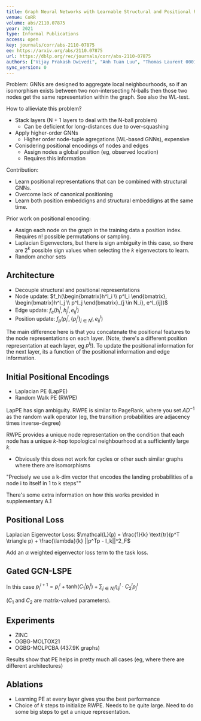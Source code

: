 ```yaml
---
title: Graph Neural Networks with Learnable Structural and Positional Representations.
venue: CoRR
volume: abs/2110.07875
year: 2021
type: Informal Publications
access: open
key: journals/corr/abs-2110-07875
ee: https://arxiv.org/abs/2110.07875
url: https://dblp.org/rec/journals/corr/abs-2110-07875
authors: ["Vijay Prakash Dwivedi", "Anh Tuan Luu", "Thomas Laurent 0001", "Yoshua Bengio", "Xavier Bresson"]
sync_version: 0
---
```


Problem: GNNs are designed to aggregate local neighbourhoods, so if an isomorphism exists between two non-intersecting N-balls then those two nodes get the same representation within the graph. See also the WL-test.

How to allieviate this problem?

 - Stack layers (N + 1 layers to deal with the N-ball problem)
	 - Can be deficient for long-distances due to over-squashing
 - Apply higher-order GNNs
	 - Higher order node-tuple agregations (WL-based GNNs), expensive
 - Conisdering positional encodings of nodes and edges
	 - Assign nodes a global position (eg, observed location)
	 - Requires this information

Contribution:
 - Learn positional representations that can be combined with structural GNNs.
 - Overcome lack of canonical positioning
 - Learn both position embeddigns and structural embeddigns at the same time.

Prior work on positional encoding:
 - Assign each node on the graph in the training data a position index. Requires n! possible permutations or sampling.
 - Laplacian Eigenvectors, but there is sign ambiguity in this case, so there are $2^k$ possible sign values when selecting the $k$ eigenvectors to learn.
 - Random anchor sets

## Architecture

* Decouple structural and positional representations
* Node update: $f_h(\begin{bmatrix}h^l_i \\ p^l_i \end{bmatrix}, \begin{bmatrix}h^l_j \\ p^l_j \end{bmatrix}_{j \in N_i}, e^l_{ij})$
* Edge update: $f_e(h^l_i, h^l_j, e^l_{ij})$
* Position update: $f_p(p^l_i, \{p^l_j\}_{j \in N^i}, e^l_{ij})$

The main difference here is that you concatenate the positional features to the node representations on each layer. (Note, there's a different position representation at each layer, eg $p^l$!). To update the positional information for the next layer, its a function of the positional information and edge information.

## Initial Positional Encodings

 - Laplacian PE (LapPE)
 - Random Walk PE (RWPE)

LapPE has sign ambiguity. RWPE is similar to PageRank, where you set $AD^{-1}$ as the random walk operator (eg, the transition probabilities are adjacency times inverse-degree)

RWPE provides a unique node representation on the condition that each node has a unique $k$-hop topological neighbourhood at a sufficiently large $k$.

 - Obviously this does not work for cycles or other such similar graphs where there are isomorphisms

"Precisely we use a k-dim vector that encodes the landing probabilities of a node i to itself in 1 to k steps""

There's some extra information on how this works provided in supplementary A.1

## Positional Loss

Laplacian Eigenvector Loss: $\mathcal{L}(p) = \frac{1}{k} \text{tr}(p^T \triangle p) + \frac{\lambda}{k} ||p^Tp - I_k||^2_F$

Add an $\alpha$ weighted eigenvector loss term to the task loss.

## Gated GCN-LSPE

In this case $p^{l + 1}_i = p^l_i + \text{tanh}(C^l_1 p^l_i) + \sum_{j \in N_i} \eta^l_{ij} \cdot C_2^l p_j^l$

($C_1$ and $C_2$ are matrix-valued parameters).


## Experiments

 * ZINC
 * OGBG-MOLTOX21
 * OGBG-MOLPCBA (437.9K graphs)

Results show that PE helps in pretty much all cases (eg, where there are different architectures)


## Ablations

 * Learning PE at every layer gives you the best performance
 * Choice of $k$ steps to initialize RWPE. Needs to be quite large. Need to do some big steps to get a unique representation.